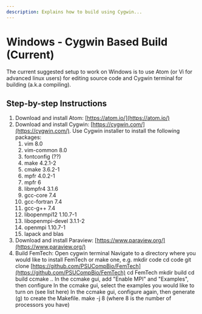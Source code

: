 ```yaml
---
description: Explains how to build using Cygwin...
---
```


# Windows - Cygwin Based Build \(Current\)

The current suggested setup to work on Windows is to use Atom \(or Vi for advanced linux users\) for editing source code and Cygwin terminal for building \(a.k.a compiling\). 

## Step-by-step Instructions

1. Download and install Atom: [https://atom.io/](https://atom.io/)
2. Download and install Cygwin: [https://cygwin.com/](https://cygwin.com/). Use Cygwin installer to install the following packages:
   1. vim 8.0
   2. vim-common 8.0
   3. fontconfig \(??\)
   4. make 4.2.1-2
   5. cmake 3.6.2-1
   6. mpfr 4.0.2-1
   7. mpfr 6
   8. libmpfr4 3.1.6
   9. gcc-core 7.4
   10. gcc-fortran 7.4
   11. gcc-g++ 7.4
   12. libopenmpi12 1.10.7-1        
   13. libopenmpi-devel 3.1.1-2  
   14. openmpi 1.10.7-1  
   15. lapack and blas 
3. Download and install Paraview: [https://www.paraview.org/](https://www.paraview.org/)
4. Build FemTech:  Open cygwin terminal Navigate to a directory where you would like to install FemTech or make one, e.g.  mkdir code cd code git clone [https://github.com/PSUCompBio/FemTech](https://github.com/PSUCompBio/FemTech) cd FemTech mkdir build cd build ccmake .. In the ccmake gui, add "Enable MPI" and "Examples", then configure In the ccmake gui, select the examples you would like to turn on \(see list here\) In the ccmake gui, configure again, then generate \(g\) to create the Makefile. make -j 8 \(where 8 is the number of processors you have\)



